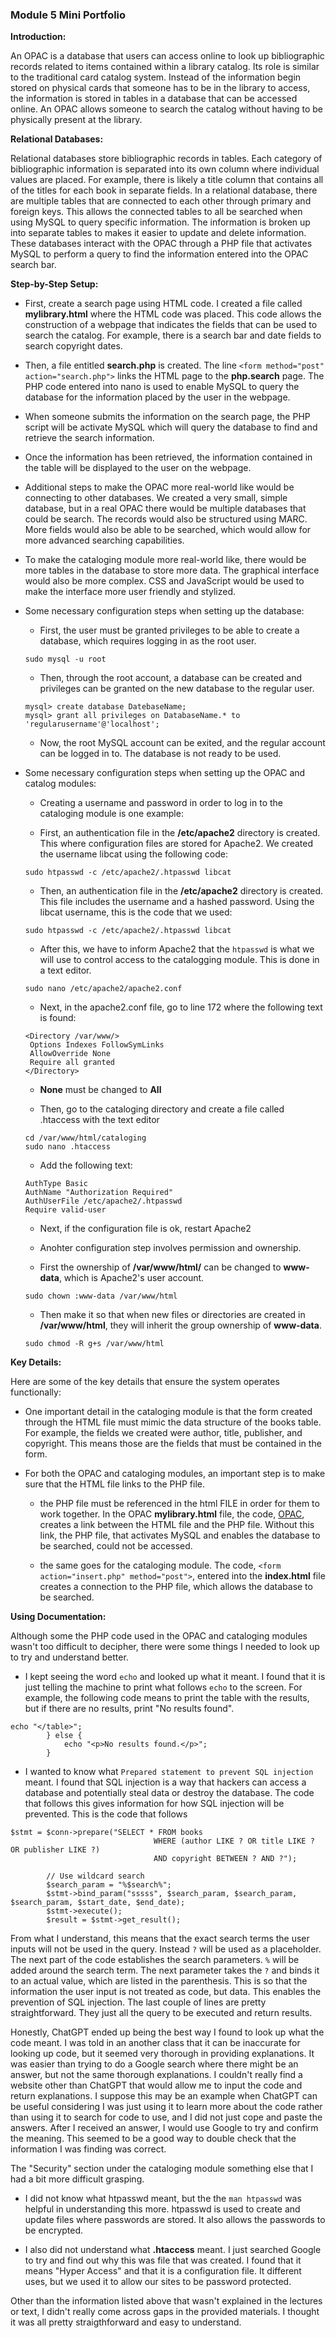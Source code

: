 ### Module 5 Mini Portfolio

**Introduction:**

An OPAC is a database that users can access online to look up bibliographic records related to items contained within a library catalog. Its role is similar to the traditional card catalog system. Instead of the information begin stored on physical cards that someone has to be in the library to access, the information is stored in tables in a database that can be accessed online. An OPAC allows someone to search the catalog without having to be physically present at the library. 

**Relational Databases:**

Relational databases store bibliographic records in tables. Each category of bibliographic information is separated into its own column where individual values are placed. For example, there is likely a title column that contains all of the titles for each book in separate fields. In a relational database, there are multiple tables that are connected to each other through primary and foreign keys. This allows the connected tables to all be searched when using MySQL to query specific information. The information is broken up into separate tables to makes it easier to update and delete information.  These databases interact with the OPAC through a PHP file that activates MySQL to perform a query to find the information entered into the OPAC search bar. 

**Step-by-Step Setup:**

* First, create a search page using HTML code. I created a file called **mylibrary.html** where the HTML code was placed. This code allows the construction of a webpage that indicates the fields that can be used to search the catalog. For example, there is a search bar and date fields to search copyright dates. 
	
* Then, a file entitled **search.php** is created. The line  `<form method="post" action="search.php">` links the HTML page to the **php.search** page. The PHP code entered into nano is used to enable MySQL to query the database for the information placed by the user in the webpage.
 
* When someone submits the information on the search page, the PHP script will be activate MySQL which will query the database to find and retrieve the search information. 

* Once the information has been retrieved, the information contained in the table will be displayed to the user on the webpage.

* Additional steps to make the OPAC more real-world like would be connecting to other databases. We created a very small, simple database, but in a real OPAC there would be multiple databases that could be search. The records would also be structured using MARC. More fields would also be able to be searched, which would allow for more advanced searching capabilities. 

* To make the cataloging module more real-world like, there would be more tables in the database to store more data. The graphical interface would also be more complex. CSS and JavaScript would be used to make the interface more user friendly and stylized. 

* Some necessary configuration steps when setting up the database:

	* First, the  user must be granted privileges to be able to create a database, which requires logging in as the root user.

	```
	sudo mysql -u root

	```
   
	* Then, through the root account, a database can be created and privileges can be granted on the new database to the regular user.

	```
	mysql> create database DatebaseName;
	mysql> grant all privileges on DatabaseName.* to 'regularusername'@'localhost';

 	```

	* Now, the root MySQL account can be exited, and the regular account can be logged in to. The database is not ready to be used.

* Some necessary configuration steps when setting up the OPAC and catalog modules:

	* Creating a username and password in order to log in to the cataloging module is one example: 
			
	* First, an authentication file in the **/etc/apache2** directory is created. This where configuration files are stored for Apache2. We created the username libcat using the following code:

	```
	sudo htpasswd -c /etc/apache2/.htpasswd libcat

	```

	* Then, an authentication file in the **/etc/apache2** directory is created. This file includes the username and a hashed password. Using the libcat username, this is the code that we used:
	

	```
	sudo htpasswd -c /etc/apache2/.htpasswd libcat

	```
	
	* After this, we have to inform Apache2 that the `htpasswd` is what we will use to control access to the catalogging module. This is done in a text editor.
	
	```
	sudo nano /etc/apache2/apache2.conf

	```
		
	* Next, in the apache2.conf file, go to	line 172 where the following text is found:

	```
	<Directory /var/www/>
	 Options Indexes FollowSymLinks
 	 AllowOverride None
 	 Require all granted
	</Directory>
	
	```
	
	* **None** must be changed to **All** 
	
	* Then, go to the cataloging directory and create a file called .htaccess with the text editor
	
	```
	cd /var/www/html/cataloging
	sudo nano .htaccess
	
	```
	
	* Add the following text:
	
	```
	AuthType Basic
	AuthName "Authorization Required"
	AuthUserFile /etc/apache2/.htpasswd
	Require valid-user
	
	```
	
	* Next, if the configuration file is ok, restart Apache2
			
	* Anohter configuration step involves permission and ownership.
	
	* First the ownership of **/var/www/html/** can be changed to **www-data**, which is Apache2's user account.
	
	```
	sudo chown :www-data /var/www/html
	
	```
	
	* Then make it so that when new files or directories are created in **/var/www/html**, they will inherit the group ownership of **www-data**. 
	
	```
	sudo chmod -R g+s /var/www/html
	
	```
		
**Key Details:**

Here are some of the key details that ensure the system operates functionally: 

* One important detail in the cataloging module is that the form created through the HTML file must mimic the data structure of the books table. For example, the fields we created were author, title, publisher, and copyright. This means those are the fields that must be contained in the form. 

* For both the OPAC and cataloging modules, an important step is to make sure that the HTML file links to the PHP file.
 
	* the PHP file must be referenced in the html FILE in order for them to work together. In the OPAC **mylibrary.html** file, the code, <a href="opac.php">OPAC</a>, creates a link between the HTML file and the PHP file. Without this link, the PHP file, that activates MySQL and enables the database to be searched, could not be accessed.

	* the same goes for the cataloging module. The code, `<form action="insert.php" method="post">`, entered into the **index.html** file creates a connection to the PHP file, which allows the database to be searched.


**Using Documentation:**

Although some the PHP code used in the OPAC and cataloging modules wasn't too difficult to decipher, there were some things I needed to look up to try and understand better.  

* I kept seeing the word `echo` and looked up what it meant. I found that it is just telling the machine to print what follows `echo` to the screen. 
For example, the following code means to print the table with the results, but if there are no results, print "No results found".  

```
echo "</table>";
        } else {
            echo "<p>No results found.</p>";
        }
```

* I wanted to know what `Prepared statement to prevent SQL injection` meant. I found that SQL injection is a way that hackers can access a database and potentially steal data or destroy the database.
The code that follows this gives information for how SQL injection will be prevented. 
This is the code that follows

```
$stmt = $conn->prepare("SELECT * FROM books 
                                WHERE (author LIKE ? OR title LIKE ? OR publisher LIKE ?) 
                                AND copyright BETWEEN ? AND ?");

        // Use wildcard search
        $search_param = "%$search%";
        $stmt->bind_param("sssss", $search_param, $search_param, $search_param, $start_date, $end_date);
        $stmt->execute();
        $result = $stmt->get_result();
```
From what I understand, this means that the exact search terms the user inputs will not be used in the query. Instead `?` will be used as a placeholder. The next part of the code establishes the search parameters. `%` will be added around the search term. The next parameter takes the `?` and binds it to an actual value, which are listed in the parenthesis. This is so that the information the user input is not treated as code, but data. This enables the prevention of SQL injection. The last couple of lines are pretty straightforward. They just all the query to be executed and return results.  

Honestly, ChatGPT ended up being the best way I found to look up what the code meant. I was told in an another class that it can be inaccurate for looking up code, but it seemed very thorough in providing explanations. It was easier than trying to do a Google search where there might be an answer, but not the same thorough explanations. I couldn't really find a website other than ChatGPT that would allow me to input the code and return explanations. I suppose this may be an example when ChatGPT can be useful considering I was just using it to learn more about the code rather than using it to search for code to use, and I did not just cope and paste the answers. After I received an answer, I would use Google to try and confirm the meaning. This seemed to be a good way to double check that the information I was finding was correct.

The "Security" section under the cataloging module something else that I had a bit more difficult grasping. 

* I did not know what htpasswd meant, but the the `man htpasswd` was helpful in understanding this more. htpasswd is used to create and update files where passwords are stored. It also allows the passwords to be encrypted. 

* I also did not understand what **.htaccess** meant. I just searched Google to try and find out why this was file that was created. I found that it means "Hyper Access" and that it is a configuration file. It different uses, but we used it to allow our sites to be password protected. 

Other than the information listed above that wasn't explained in the lectures or text, I didn't really come across gaps in the provided materials. I thought it was all pretty straigthforward and easy to understand. 
 

